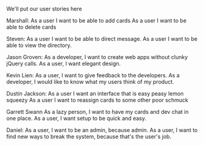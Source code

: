 We'll put our user stories here

Marshall: As a user I want to be able to add cards As a user I want to be able to delete cards

Steven: As a user I want to be able to direct message. As a user I want to be able to view the directory.

Jason Groven: As a developer, I want to create web apps without clunky jQuery calls. As a user, I want elegant design.

Kevin Lien: As a user, I want to give feedback to the developers. As a developer, I would like to know what my users think of my product.

Dustin Jackson: As a user I want an interface that is easy peasy lemon squeezy As a user I want to reassign cards to some other poor schmuck

Garrett Swann As a lazy person, I want to have my cards and dev chat in one place. As a user, I want setup to be quick and easy.

Daniel: As a user, I want to be an admin, because admin. As a user, I want to find new ways to break the system, because that's the user's job.

